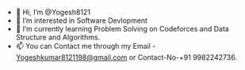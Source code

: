 - 👋 Hi, I’m @Yogesh8121
- 👀 I’m interested in Software Devlopment
- 🌱 I’m currently learning Problem Solving on Codeforces and Data Structure and Algorithms.
- 📫 You can Contact me through my Email - Yogeshkumar8121198@gmail.com or Contact-No-+91 9982242736.
